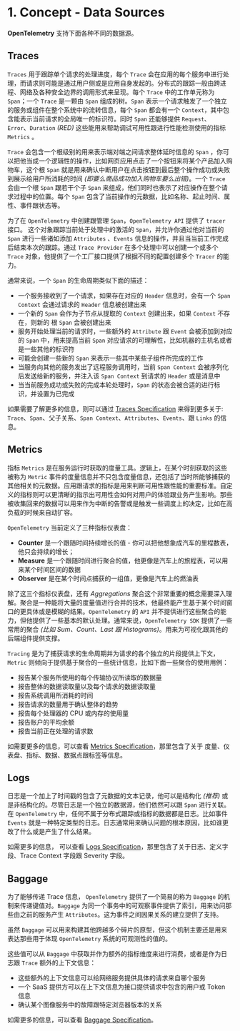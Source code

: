 #  1. Concept - Data Sources

**OpenTelemetry**  支持下面各种不同的数据源。

## Traces
`Traces` 用于跟踪单个请求的处理进度，每个 `Trace` 会在应用的每个服务中进行处理，而请求则可能是通过用户侧或是应用自身发起的。分布式的跟踪一般由跨进程、网络及各种安全边界的调用形式来呈现。每个 `Trace` 中的工作单元称为 `Span`；一个 `Trace` 是一颗由 `Span` 组成的树。`Span` 表示一个请求触发了一个独立的服务或组件在整个系统中的流转信息，每个 `Span` 都会有一个 `Context`，其中包含能表示当前请求的全局唯一的标识符。同时 `Span` 还能够提供 `Request`、`Error`、`Duration` _(RED)_ 这些能用来帮助调试可用性跟进行性能检测使用的指标 `Metrics` 。

`Trace` 会包含一个根级别的用来表示端对端之间请求整体延时信息的  `Span` ，你可以把他当成一个逻辑性的操作，比如网页应用点击了一个按钮来将某个产品加入购物车，这个根 `Span` 就是用来确认中断用户在点击按钮到最后整个操作成功或失败到展示给用户所消耗的时间 *(即要么商品成功加入购物车要么出错)*。一个 `Trace` 会由一个根 `Span` 跟若干个子 `Span` 来组成，他们同时也表示了对应操作在整个请求过程中的位置。每个 `Span` 包含了当前操作的元数据，比如名称、起止时间、属性、事件跟状态等。

为了在 `OpenTelemetry` 中创建跟管理 `Span`，`OpenTelemetry API` 提供了 `tracer` 接口。 这个对象跟踪当前处于处理中的激活的 `Span`，并允许你通过他对当前的 `Span` 进行一些诸如添加 `Attributes` 、`Events` 信息的操作，并且当当前工作完成后结束本次的跟踪。通过 `Trace Provider` 在多个处理中可以创建一个或多个 `Trace` 对象，他提供了一个工厂接口提供了根据不同的配置创建多个 `Tracer` 的能力。

通常来说，一个 `Span` 的生命周期类似下面的描述：

-  一个服务接收到了一个请求，如果存在对应的 `Header` 信息时，会有一个 `Span Context` 会通过请求的 `Header` 信息被创建出来
- 一个新的 `Span` 会作为子节点从提取的 `Context` 创建出来，如果 `Context` 不存在，则新的 根 `Span` 会被创建出来
- 服务开始处理当前的请求时，一些额外的 `Attribute` 跟 `Event` 会被添加到对应的 `Span` 中，用来提高当前 `Span` 对应请求的可理解性，比如机器的主机名或者是一些其他的标识符
- 可能会创建一些新的 `Span` 来表示一些其中某些子组件所完成的工作
- 当服务向其他的服务发出了远程服务调用时，当前 `Span Context` 会被序列化后发送给新的服务，并注入该 `Span Context` 到请求的 `Header` 或是消息中
- 当当前服务成功或失败的完成本轮处理时，`Span` 的状态会被合适的进行标识，并设置为已完成

如果需要了解更多的信息，则可以通过 [Traces Specification][1] 来得到更多关于: `Trace`、`Span`、父子关系、`Span Context`、`Attributes`、`Events`、跟 `Links` 的信息。



## Metrics

指标 `Metrics` 是在服务运行时获取的度量工具。逻辑上，在某个时刻获取的这些被称为 `Metric` 事件的度量信息并不只包含度量信息，还包括了当时所能够捕获的其他相关的元数据。应用跟请求的指标是用来判断可用性跟性能的重要标准。自定义的指标则可以更清晰的指示出可用性会如何对用户的体验跟业务产生影响。那些被收集回来的数据可以用来作为中断的告警或是触发一些调度上的决定，比如在高负载的时候来自动扩容。

`OpenTelemetry` 当前定义了三种指标仪表盘：

- **Counter** 是一个跟随时间持续增长的值 - 你可以把他想象成汽车的里程数表，他只会持续的增长；
- **Measure** 是一个跟随时间进行聚合的值，他更像是汽车上的旅程表，可以用来某个时间区间的数据
- **Observer** 是在某个时间点捕获的一组值，更像是汽车上的燃油表

除了这三个指标仪表盘，还有 *Aggregations* 聚合这个非常重要的概念需要深入理解。聚合是一种能将大量的度量值进行合并的技术，他最终能产生基于某个时间窗口的更具体或是模糊的结果。`OpenTelemetry` 的 `API` 并不提供进行这些聚合的能力，但他提供了一些基本的默认处理。通常来说，`OpenTelemetry SDK` 提供了一些常用的聚合 *(比如 Sum、Count、Last 跟  Histograms)*。用来为可视化跟其他的后端组件提供支撑。

 `Tracing` 是为了捕获请求的生命周期并为请求的各个独立的片段提供上下文，`Metric` 则倾向于提供基于聚合的一些统计信息，比如下面一些聚合的使用用例：

- 报告某个服务所使用的每个传输协议所读取的数据量
- 报告整体的数据读取量以及每个请求的数据读取量
- 报告系统调用所消耗的时间
- 报告请求的数量用于确认整体的趋势
- 报告每个处理器的 CPU 或内存的使用量
- 报告账户的平均余额
- 报告当前正在处理的请求数

如需要更多的信息，可以查看 [Metrics Specification][1]，那里包含了关于 度量、仪表盘、指标、数据、数据点跟标签等信息。



## Logs

日志是一个加上了时间戳的包含了元数据的文本记录，他可以是结构化 *(推荐)* 或是非结构化的。尽管日志是一个独立的数据源，他们依然可以跟 `Span` 进行关联。在 `OpenTelemetry` 中，任何不属于分布式跟踪或指标的数据都是日志。比如事件 `Events` 就是一种特定类型的日志。日志通常用来确认问题的根本原因，比如谁更改了什么或是产生了什么结果。

如需更多的信息， 可以查看 [Logs Specification][2]，那里包含了关于日志、定义字段、Trace Context 字段跟 Severity 字段。



## Baggage

为了能够传递 Trace 信息， `OpenTelemetry` 提供了一个简易的称为 `Baggage` 的机制来传递键值对。`Baggage` 为同一个事务中的可观察事件提供了索引，用来访问那些由之前的服务产生 `Attributes`。这为事件之间因果关系的建立提供了支持。

虽然 `Baggage` 可以用来构建其他跨越多个碎片的原型，但这个机制主要还是用来表达那些用于体现 `OpenTelemetry` 系统的可观测性的值的。

这些值可以从 `Baggage` 中获取并作为额外的指标维度来进行消费，或者是作为日志跟 `Trace` 额外的上下文信息：

- 这些额外的上下文信息可以给网络服务提供具体的请求来自哪个服务
- 一个 SaaS 提供方可以在上下文信息为接口提供请求中包含的用户或 Token 信息
- 确认某个图像服务中的故障跟特定浏览器版本的关系

如需更多的信息，可以查看 [Baggage Specification][3]。




[1]:	https://github.com/open-telemetry/opentelemetry-specification/blob/main/specification/overview.md#metric-signal
[2]:	https://github.com/open-telemetry/opentelemetry-specification/blob/main/specification/overview.md#log-signal
[3]:	https://github.com/open-telemetry/opentelemetry-specification/blob/main/specification/overview.md#baggage-signal